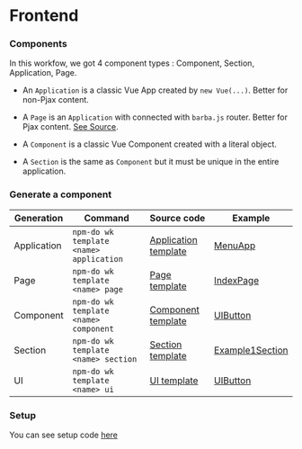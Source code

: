 # Frontend

### Components

In this workfow, we got 4 component types : Component, Section, Application, Page.

* An `Application` is a classic Vue App created by `new Vue(...)`. Better for non-Pjax content.

* A `Page` is an `Application` with connected with `barba.js` router. Better for Pjax content. [See Source](app/scripts/lib/page.js).

* A `Component` is a classic Vue Component created with a literal object.

* A `Section` is the same as `Component` but it must be unique in the entire application.

### Generate a component

|Generation|Command|Source code|Example|
|---|---|---|---|
|Application|`npm-do wk template <name> application`|[Application template](worflow/template/application)|[MenuApp](app/scripts/sections/menu-app)|
|Page|`npm-do wk template <name> page`|[Page template](worflow/template/page)|[IndexPage](app/scripts/page/index)|
|Component|`npm-do wk template <name> component`|[Component template](worflow/template/component)|[UIButton](app/scripts/components/ui/button)|
|Section|`npm-do wk template <name> section`|[Section template](worflow/template/section)|[Example1Section](app/scripts/sections/example-1)|
|UI|`npm-do wk template <name> ui`|[UI template](worflow/template/ui)|[UIButton](app/scripts/components/ui/button)|

### Setup

You can see setup code [here](app/scripts/app.js)